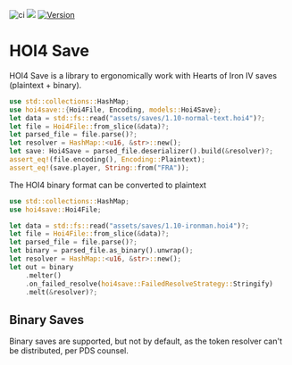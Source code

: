 ![ci](https://github.com/rakaly/hoi4save/workflows/ci/badge.svg) [![](https://docs.rs/hoi4save/badge.svg)](https://docs.rs/hoi4save) [![Version](https://img.shields.io/crates/v/hoi4save.svg?style=flat-square)](https://crates.io/crates/hoi4save)

# HOI4 Save

HOI4 Save is a library to ergonomically work with Hearts of Iron IV saves (plaintext + binary).

```rust
use std::collections::HashMap;
use hoi4save::{Hoi4File, Encoding, models::Hoi4Save};
let data = std::fs::read("assets/saves/1.10-normal-text.hoi4")?;
let file = Hoi4File::from_slice(&data)?;
let parsed_file = file.parse()?;
let resolver = HashMap::<u16, &str>::new();
let save: Hoi4Save = parsed_file.deserializer().build(&resolver)?;
assert_eq!(file.encoding(), Encoding::Plaintext);
assert_eq!(save.player, String::from("FRA"));
```

The HOI4 binary format can be converted to plaintext

```rust
use std::collections::HashMap;
use hoi4save::Hoi4File;

let data = std::fs::read("assets/saves/1.10-ironman.hoi4")?;
let file = Hoi4File::from_slice(&data)?;
let parsed_file = file.parse()?;
let binary = parsed_file.as_binary().unwrap();
let resolver = HashMap::<u16, &str>::new();
let out = binary
    .melter()
    .on_failed_resolve(hoi4save::FailedResolveStrategy::Stringify)
    .melt(&resolver)?;
```

## Binary Saves

Binary saves are supported, but not by default, as the token resolver can't be distributed, per PDS counsel.
